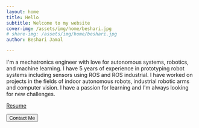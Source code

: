 ```yaml
---
layout: home
title: Hello
subtitle: Welcome to my website
cover-img: /assets/img/home/beshari.jpg
# share-img: /assets/img/home/beshari.jpg
author: Beshari Jamal

---
```

I'm a mechatronics engineer with love for autonomous systems, robotics, and machine learning. I have 5 years of experience in prototyping robot systems including sensors using ROS and ROS industrial. I have worked on projects in the fields of indoor autonomous robots, industrial robotic arms and computer vision. I have a passion for learning and I'm always looking for new challenges.

[Resume](/assets/PDF/Beshari_Jama.pdf)
<div class="d-flex justify-content-center">
<button type="button" class="btn btn-primary btn-lg mx-auto" onclick="if (this.innerHTML === 'Contact Me') { this.innerHTML = 'beshjm@gmail.com'; } else { navigator.clipboard.writeText('beshjm@gmail.com'); alert('Email address copied to clipboard!'); }">Contact Me</button>
</div>
